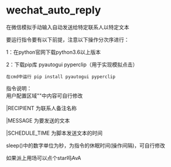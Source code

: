 # wechat_auto_reply
在微信模拟手动输入自动发送给特定联系人以特定文本

要运行指令要有以下前提，注意以下操作分次序进行：

1：在python官网下载python3.6以上版本

2：下载pip库 pyautogui pyperclip（用于实现模拟点击）

    在cmd中运行 pip install pyautogui pyperclip

指令说明：       
用户配置区域""中内容可自行修改

   |RECIPIENT 为联系人备注名称
   
   |MESSAGE 为要发送的文本
   
   |SCHEDULE_TIME 为脚本发送文本的时间
   
sleep()中的数字单位为秒，为指令的休眠时间(操作间隔)，可自行修改


如果派上用场可以点个star吗AvA

